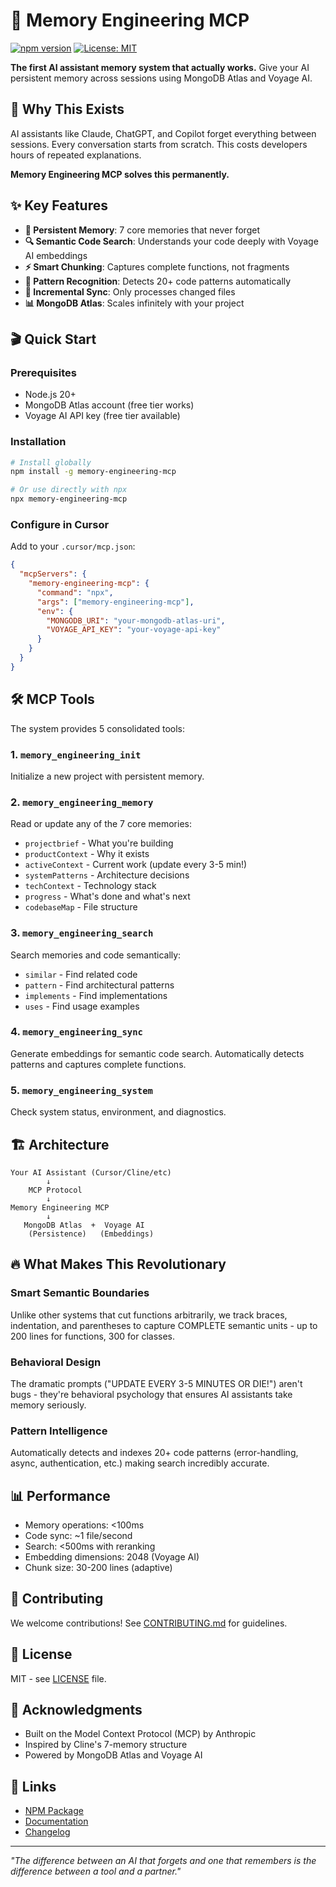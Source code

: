 # 🧠 Memory Engineering MCP

[![npm version](https://img.shields.io/npm/v/memory-engineering-mcp.svg)](https://www.npmjs.com/package/memory-engineering-mcp)
[![License: MIT](https://img.shields.io/badge/License-MIT-yellow.svg)](https://opensource.org/licenses/MIT)

**The first AI assistant memory system that actually works.** Give your AI persistent memory across sessions using MongoDB Atlas and Voyage AI.

## 🚀 Why This Exists

AI assistants like Claude, ChatGPT, and Copilot forget everything between sessions. Every conversation starts from scratch. This costs developers hours of repeated explanations.

**Memory Engineering MCP solves this permanently.**

## ✨ Key Features

- **🧠 Persistent Memory**: 7 core memories that never forget
- **🔍 Semantic Code Search**: Understands your code deeply with Voyage AI embeddings
- **⚡ Smart Chunking**: Captures complete functions, not fragments
- **🎯 Pattern Recognition**: Detects 20+ code patterns automatically
- **🔄 Incremental Sync**: Only processes changed files
- **📊 MongoDB Atlas**: Scales infinitely with your project

## 🎬 Quick Start

### Prerequisites

- Node.js 20+ 
- MongoDB Atlas account (free tier works)
- Voyage AI API key (free tier available)

### Installation

```bash
# Install globally
npm install -g memory-engineering-mcp

# Or use directly with npx
npx memory-engineering-mcp
```

### Configure in Cursor

Add to your `.cursor/mcp.json`:

```json
{
  "mcpServers": {
    "memory-engineering-mcp": {
      "command": "npx",
      "args": ["memory-engineering-mcp"],
      "env": {
        "MONGODB_URI": "your-mongodb-atlas-uri",
        "VOYAGE_API_KEY": "your-voyage-api-key"
      }
    }
  }
}
```

## 🛠️ MCP Tools

The system provides 5 consolidated tools:

### 1. `memory_engineering_init`
Initialize a new project with persistent memory.

### 2. `memory_engineering_memory`
Read or update any of the 7 core memories:
- `projectbrief` - What you're building
- `productContext` - Why it exists
- `activeContext` - Current work (update every 3-5 min!)
- `systemPatterns` - Architecture decisions
- `techContext` - Technology stack
- `progress` - What's done and what's next
- `codebaseMap` - File structure

### 3. `memory_engineering_search`
Search memories and code semantically:
- `similar` - Find related code
- `pattern` - Find architectural patterns
- `implements` - Find implementations
- `uses` - Find usage examples

### 4. `memory_engineering_sync`
Generate embeddings for semantic code search. Automatically detects patterns and captures complete functions.

### 5. `memory_engineering_system`
Check system status, environment, and diagnostics.

## 🏗️ Architecture

```
Your AI Assistant (Cursor/Cline/etc)
        ↓
    MCP Protocol
        ↓
Memory Engineering MCP
        ↓
   MongoDB Atlas  +  Voyage AI
    (Persistence)   (Embeddings)
```

## 🔥 What Makes This Revolutionary

### Smart Semantic Boundaries
Unlike other systems that cut functions arbitrarily, we track braces, indentation, and parentheses to capture COMPLETE semantic units - up to 200 lines for functions, 300 for classes.

### Behavioral Design
The dramatic prompts ("UPDATE EVERY 3-5 MINUTES OR DIE!") aren't bugs - they're behavioral psychology that ensures AI assistants take memory seriously.

### Pattern Intelligence
Automatically detects and indexes 20+ code patterns (error-handling, async, authentication, etc.) making search incredibly accurate.

## 📊 Performance

- Memory operations: <100ms
- Code sync: ~1 file/second
- Search: <500ms with reranking
- Embedding dimensions: 2048 (Voyage AI)
- Chunk size: 30-200 lines (adaptive)

## 🤝 Contributing

We welcome contributions! See [CONTRIBUTING.md](CONTRIBUTING.md) for guidelines.

## 📄 License

MIT - see [LICENSE](LICENSE) file.

## 🙏 Acknowledgments

- Built on the Model Context Protocol (MCP) by Anthropic
- Inspired by Cline's 7-memory structure
- Powered by MongoDB Atlas and Voyage AI

## 🔗 Links

- [NPM Package](https://www.npmjs.com/package/memory-engineering-mcp)
- [Documentation](docs/TROUBLESHOOTING.md)
- [Changelog](CHANGELOG.md)

---

*"The difference between an AI that forgets and one that remembers is the difference between a tool and a partner."*